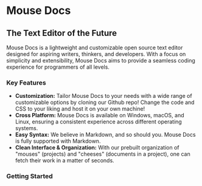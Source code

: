 # Mouse Docs
## The Text Editor of the Future

Mouse Docs is a lightweight and customizable open source text editor designed for aspiring writers, thinkers, and developers. With a focus on simplicity and extensibility, Mouse Docs aims to provide a seamless coding experience for programmers of all levels.

### Key Features
- **Customization:** Tailor Mouse Docs to your needs with a wide range of customizable options by cloning our Github repo! Change the code and CSS to your liking and host it on your own machine!
- **Cross Platform:** Mouse Docs is available on Windows, macOS, and Linux, ensuring a consistent experience across different operating systems.
- **Easy Syntax:** We believe in Markdown, and so should you. Mouse Docs is fully supported with Markdown.
- **Clean Interface & Organization:** With our prebuilt organization of "mouses" (projects) and "cheeses" (documents in a project), one can fetch their work in a matter of seconds.


### Getting Started